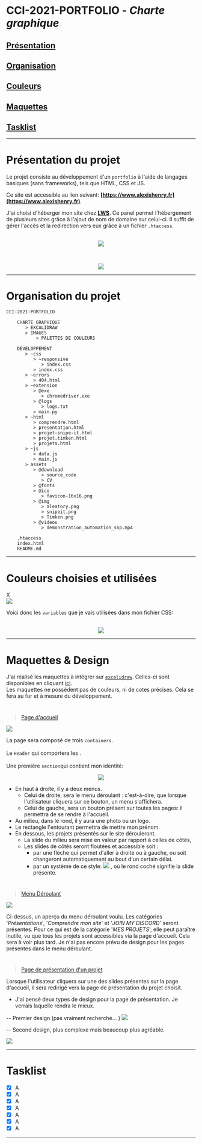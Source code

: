# CCI-2021-PORTFOLIO - **_Charte graphique_**

## **[Présentation](#présentation-du-projet)**

## **[Organisation](#organisation-du-projet)**

## **[Couleurs](#couleurs-choisies-et-utilisées)**

## **[Maquettes](#maquettes--design)**

## **[Tasklist](#tasklist-1)**

---

# **Présentation du projet**

Le projet consiste au développement d'un `portfolio` à l'aide de langages basiques (sans frameworks), tels que HTML, CSS et JS.

Ce site est accessible au lien suivant: **[https://www.alexishenry.fr](https://www.alexishenry.fr)**.

J'ai choisi d'héberger mon site chez **[LWS](https://www.lws.fr/)**.
Ce panel permet l'hébergement de plusieurs sites grâce à l'ajout de nom de domaine sur celui-ci. Il suffit de gérer l'accès et la redirection vers eux grâce à un fichier `.htaccess`.<br><br>

<p align="center">
<img src="CHARTE GRAPHIQUE\IMAGES\DOMAINS.png">
</p><br>
<p align="center">
<img src="CHARTE GRAPHIQUE\IMAGES\htaccess.png">
</p>

---

# **Organisation du projet**

    CCI-2021-PORTFOLIO

        CHARTE GRAPHIQUE
           > EXCALIDRAW
           > IMAGES
               > PALETTES DE COULEURS

        DEVELOPPEMENT
           > ~css
              > ~responsive
                 > index.css
              > index.css
           > ~errors
              > 404.html
           > ~extension
              > @exe
                 > chromedriver.exe
              > @logs
                 > logs.txt
              > main.py
           > ~html
              > comprendre.html
              > presentation.html
              > projet-snipe-it.html
              > projet.timken.html
              > projets.html
           > ~js
              > data.js
              > main.js
           > assets
              > @download
                 > source_code
                 > CV
              > @fonts
              > @ico
                 > favicon-16x16.png
              > @img
                 > aleatory.png
                 > snipeit.png
                 > Timken.png
              > @videos
                 > demonstration_automation_snp.mp4

        .htaccess
        index.html
        README.md

---

# **Couleurs choisies et utilisées**

X  
<img src="CHARTE GRAPHIQUE\IMAGES\PALETTES DE COULEURS\AC - Palette 4.jpeg"><br>

Voici donc les `variables` que je vais utilisées dans mon fichier CSS:

<p align="center"><br>
<img src="CHARTE GRAPHIQUE\IMAGES\root css.png">
</p>

---

# **Maquettes & Design**

J'ai réalisé les maquettes à intégrer sur [`excalidraw`](https://excalidraw.com/).
Celles-ci sont disponibles en cliquant [ici](https://github.com/AlxisHenry/CCI-2021-PORTFOLIO/tree/main/CHARTE%20GRAPHIQUE/EXCALIDRAW).<br>
Les maquettes ne possèdent pas de couleurs, ni de cotes précises. Cela se fera au fur et à mesure du développement.

#

> [Page d'accueil](https://alexishenry.fr/)

<img src="CHARTE GRAPHIQUE\IMAGES\Page d'arrivée.png">

La page sera composé de trois ``containers``. <br><br>
Le ``Header`` qui comportera les .<br><br>
Une première `section`qui contient mon identité:
<p align="center">
<img src="CHARTE GRAPHIQUE\IMAGES\identite.png">
</p>





- En haut à droite, il y a deux menus.
  - Celui de droite, sera le menu déroulant : c'est-à-dire, que lorsque l'utilisateur cliquera sur ce bouton, un menu s'affichera.
  - Celui de gauche, sera un bouton présent sur toutes les pages: il permettra de se rendre à l'accueil.
- Au milieu, dans le rond, il y aura une photo ou un logo.
- Le rectangle l'entourant permettra de mettre mon prénom.
- En dessous, les projets présentés sur le site dérouleront.
  - La slide du milieu sera mise en valeur par rapport à celles de côtés,
  - Les slides de côtés seront floutées et accessible soit :
    - par une flèche qui permet d'aller à droite ou à gauche, ou soit changeront automatiquement au bout d'un certain délai.
    - par un système de ce style: <img src="CHARTE GRAPHIQUE\IMAGES\button.png"> , où le rond coché signifie la slide présente.

#

> [Menu Déroulant](https://alexishenry.fr/)

<img src="CHARTE GRAPHIQUE\IMAGES\mznu.png" />

Ci-dessus, un aperçu du menu déroulant voulu. Les catégories '_Présentations_', '_Comprendre mon site_' et '_JOIN MY DISCORD_' seront présentes. Pour ce qui est de la catégorie '_MES PROJETS_', elle peut paraître inutile, vu que tous les projets sont accessibles via la page d'accueil. Cela sera à voir plus tard. Je n'ai pas encore prévu de design pour les pages présentes dans le menu déroulant.

#

> [Page de présentation d'un projet](https://alexishenry.fr/DEVELOPPEMENT/~html/projet-timken.html)

Lorsque l'utilisateur cliquera sur une des slides présentes sur la page d'accueil, il sera redirigé vers la page de présentation du projet choisit.

- J'ai pensé deux types de design pour la page de présentation. Je verrais laquelle rendra le mieux.

-- Premier design (pas vraiment recherché...
)
<img src="CHARTE GRAPHIQUE\IMAGES\Page présentation 1.png">

-- Second design, plus complexe mais beaucoup plus agréable.

<img src="CHARTE GRAPHIQUE\IMAGES\Page présentation 2.png">

---

# **Tasklist**

- [x] A
- [x] A
- [x] A
- [x] A
- [x] A
- [x] A
- [x] A

---
